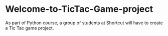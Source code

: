# Welcome-to-TicTac-Game-project
As part of Python course, a group of students at Shortcut will have to create a Tic Tac game project.
